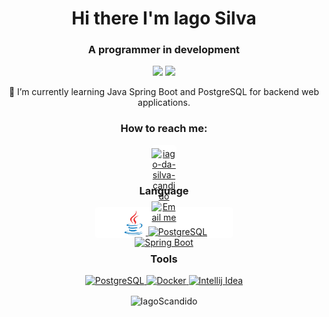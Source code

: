 <div align="center"> 
  <h1>Hi there I'm Iago Silva</h1>
  <h3>A programmer in development</h3>
  <img height="180em" src="https://github-readme-stats.vercel.app/api?username=IagoScandido&layout=compact&langs_count=7&theme=dracula"/">
  <img height="180em" src="https://github-readme-stats.vercel.app/api/top-langs/?username=IagoScandido&layout=compact&langs_count=7&theme=dracula"/>  
</div>

<div align="center">
  <p>🌱 I’m currently learning Java Spring Boot and PostgreSQL for backend web applications.</p>
</div>

<div align="center"> 
  <h3>How to reach me:</h3>
  <p style="background-color: #FFF; width:40px;height:35px; border-radius:5px; padding-top:5px;">
    <a href="https://linkedin.com/in/iago-da-silva-candido" target="blank">
      <img align="center" src="https://cdn.simpleicons.org/linkedin" alt="iago-da-silva-candido" height="30" width="40" />
    </a>
    <a href="mailto:iagoscandido3@gmail.com" target="blank">
      <img align="center" src="https://cdn.simpleicons.org/gmail" alt="Email me" height="30" width="40" />
    </a>
    </p>
</div>
<div align="center">
  <h3>Language</h3>
  <p style="background-color: #FFF;height:45px; width:220px;border-radius:5px; padding-top:5px;">
  <a href="https://www.java.com" target="_blank">
    <img src="https://raw.githubusercontent.com/devicons/devicon/master/icons/java/java-original.svg" alt="java" width="40" height="40"/>
  </a>
  <a href="https://www.postgresql.org/" target="_blank">
    <img src="https://cdn.simpleicons.org/postgresql" alt="PostgreSQL" width="40" height="40"/>
  </a>
    <a href="https://www.spring.io" target="_blank">
    <img src="https://cdn.simpleicons.org/springboot" alt="Spring Boot" width="40" height="40"/>
  </a>
  <h3>Tools</h3>
    <a href="https://www.postman.com/" target="_blank">
        <img src="https://cdn.simpleicons.org/postman" alt="PostgreSQL" width="40" height="40"/>
    </a>
    <a href="https://www.docker.com/" target="_blank">
    <img src="https://cdn.simpleicons.org/docker" alt="Docker" width="40" height="40"/>
      </a>
   </a>
    <a href="https://www.jetbrains.com/" target="_blank">
    <img src="https://cdn.simpleicons.org/intellijidea/" alt="Intellij Idea" width="40" height="40"/>
    </a>
  <p align="center">
  <img align="center" src="https://github-readme-stats.vercel.app/api/wakatime?username=IagoScandido&theme=dracula&layout=compact&hide_border=true&custom_title=Wakatime+Stats+(Last+7+Days)" alt="IagoScandido"/>
  </p>
</div>

 ##

